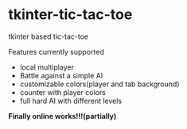 # tkinter-tic-tac-toe  
 tkinter based tic-tac-toe  
 
 Features currently supported  
 <ul>
 <li>local multiplayer</li>
 <li>Battle against a simple AI</li>
 <li>customizable colors(player and tab background)</li>  
 <li>counter with player colors</li>
 <li>full hard AI with different levels</li> 
 </ul>
 
<strong>Finally online works!!!(partially)</strong>
